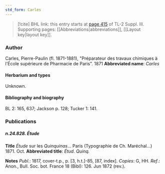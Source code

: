 ```yaml
---
std_form: Carles
---
```


> [!cite] BHL link: this entry starts at [page 415](https://www.biodiversitylibrary.org/page/33266722) of TL-2 Suppl. III.
> Supporting pages: [[Abbreviations|abbreviations]], [[Layout key|layout key]].

### Author

Carles, Pierre-Paulin (fl. 1871-1881), "Préparateur des travaux chimiques à l'École supérieure de Pharmacie de Paris". 1871 
**Abbreviated name**: *Carles*

#### Herbarium and types

Unknown.

#### Bibliography and biography

BL 2: 165, 637; Jackson p. 128; Tucker 1: 141.

### Publications

##### n.24.828. Étude

**Title**
*Étude* sur les *Quinquinas*... Paris (Typographie de Ch. Maréchal...) 1871. Oct.
**Abbreviated title**: *Étud. Quinq.*

**Notes**
*Publ*.: 1817, cover-t.p., p. \[3, h.t.\]-85, \[87, index\]. *Copies*: G, HH.
*Ref*.: Anon., Bull. Soc. bot. France 18 (Bibl): 126. Jun 1872 (rev.).


